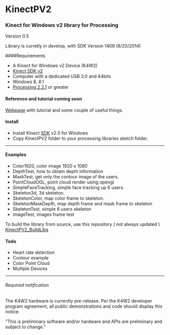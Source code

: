 KinectPV2
==========

### Kinect for Windows v2 library for Processing

Version 0.5

Library is curretly in develop, with SDK Version 1408 (8/20/2014)

####Requirements

- A Kinect for Windows v2 Device (K4W2)
- [Kinect SDK v2](http://www.microsoft.com/en-us/download/details.aspx?id=43661)
- Computer with a dedicated USB 3.0 and 64bits
- Windows 8, 8.1
- [Processing 2.2.1](http://processing.org/) or greater


#### Reference and tutorial coming soon

[Webpage](http://codigogenerativo.com/kinect-2-0-library-for-processing/) with tutorial and some couple of useful things. 
#### Install 

- Install Kinect [SDK](http://www.microsoft.com/en-us/download/details.aspx?id=43661) v2.0 for Windows 
- Copy KinectPV2 folder to your processing libraries sketch folder. 


---

#### Examples

- Color1920, color image 1920 x 1080
- DepthTest, how to obtain depth information
- MaskTest, get only the contour image of the users.
- PointCloudOGL, point cloud render using opengl
- SimpleFaceTracking, simple face tracking up 6 users.
- Skeleton3d, 3d skeleton.
- SkeletonColor, map color frame to skeleton.
- SkeletonMaskDepth, map depth frame and mask frame to skeleton
- SkeletonTest, simple 6 users skeleton
- imageTest, images frame test


To build the library from source, use this repository ( not always updated ) [KinectPV2_BuildLibs](https://github.com/ThomasLengeling/KinectPV2_BuildLibs)



#### Todo

- Heart rate detection
- Contour example
- Color Point Cloud
- Multiple Devices

---

###### Required notification

The K4W2 hardware is currently pre-release. Per the K4W2 developer program agreement, all public demonstrations and code should display this notice:

"This is preliminary software and/or hardware and APIs are preliminary and subject to change."
